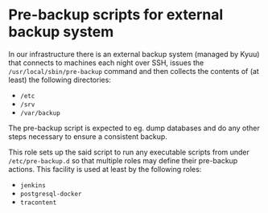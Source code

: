 # Pre-backup scripts for external backup system

In our infrastructure there is an external backup system (managed by Kyuu) that connects to machines each night over SSH, issues the `/usr/local/sbin/pre-backup` command and then collects the contents of (at least) the following directories:

* `/etc`
* `/srv`
* `/var/backup`

The pre-backup script is expected to eg. dump databases and do any other steps necessary to ensure a consistent backup.

This role sets up the said script to run any executable scripts from under `/etc/pre-backup.d` so that multiple roles may define their pre-backup actions. This facility is used at least by the following roles:

* `jenkins`
* `postgresql-docker`
* `tracontent`

